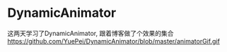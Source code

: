 # DynamicAnimator
这两天学习了DynamicAnimator, 跟着博客做了个效果的集合
https://github.com/YuePei/DynamicAnimator/blob/master/animatorGif.gif
